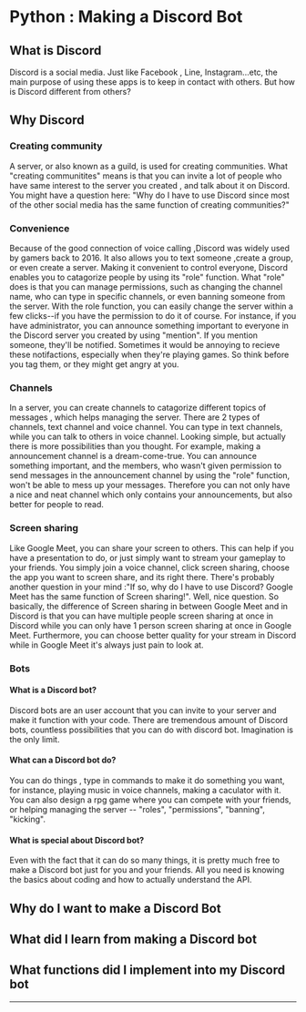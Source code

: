 
# Python : Making a Discord Bot
## **What** is Discord
Discord is a social media. Just like Facebook , Line, Instagram...etc, the main purpose of using these apps is to keep in contact with others. But how is Discord different from others?

## **Why** Discord

### Creating community

A server, or also known as a guild, is used for creating communities. What "creating communitites" means is that you can invite a lot of people who have same interest to the server you created , and talk about it on Discord. 
You might have a question here: "Why do I have to use Discord since most of the other social media has the same function of creating communities?"

### Convenience
Because of the good connection of voice calling ,Discord was widely used by gamers back to 2016. It also allows you to text someone ,create a group, or even create a server. Making it convenient to control everyone, Discord enables you to catagorize people by using its "role" function. What "role" does is that you can manage permissions, such as changing the channel name, who can type in specific channels, or even banning someone from the server. With the role function, you can easily change the server within a few clicks--if you have the permission to do it of course. For instance, if you have administrator, you can announce something important to everyone in the Discord server you created by using "mention". If you mention someone, they'll be notified. Sometimes it would be annoying to recieve these notifactions, especially when they're playing games. So think before you tag them, or they might get angry at you.

### Channels
In a server, you can create channels to catagorize different topics of messages , which helps managing the server. There are 2 types of channels, text channel and voice channel. You can type in text channels, while you can talk to others in voice channel. Looking simple, but actually there is more possibilities than you thought.
For example, making a announcement channel is a dream-come-true. You can announce something important, and the members, who wasn't given permission to send messages in the announcement channel by using the "role" function, won't be able to mess up your messages. Therefore you can not only have a nice and neat channel which only contains your announcements, but also better for people to read.

### Screen sharing
Like Google Meet, you can share your screen to others. This can help if you have a presentation to do, or just simply want to stream your gameplay to your friends. You simply join a voice channel, click screen sharing, choose the app you want to screen share, and its right there. 
There's probably another question in your mind :"If so, why do I have to use Discord? Google Meet has the same function of Screen sharing!". Well, nice question. 
So basically, the difference of Screen sharing in between Google Meet and in Discord is that you can have multiple people screen sharing at once in Discord while you can only have 1 person screen sharing at once in Google Meet. Furthermore, you can choose better quality for your stream in Discord while in Google Meet it's always just pain to look at.

### Bots

#### What is a Discord bot?
Discord bots are an user account that you can invite to your server and make it function with your code.
There are tremendous amount of Discord bots, countless possibilities that you can do with discord bot. Imagination is the only limit.

#### What can a Discord bot do?
You can do things , type in commands to make it do something you want, for instance, playing music in voice channels, making a caculator with it. You can also design a rpg game where you can compete with your friends, or helping managing the server -- "roles", "permissions", "banning", "kicking".

#### What is special about Discord bot?
Even with the fact that it can do so many things, it is pretty much free to make a Discord bot just for you and your friends. All you need is knowing the basics about coding and how to actually understand the API.


## Why do I want to make a Discord Bot
## What did I learn from making a Discord bot
## What functions did I implement into my Discord bot
---
